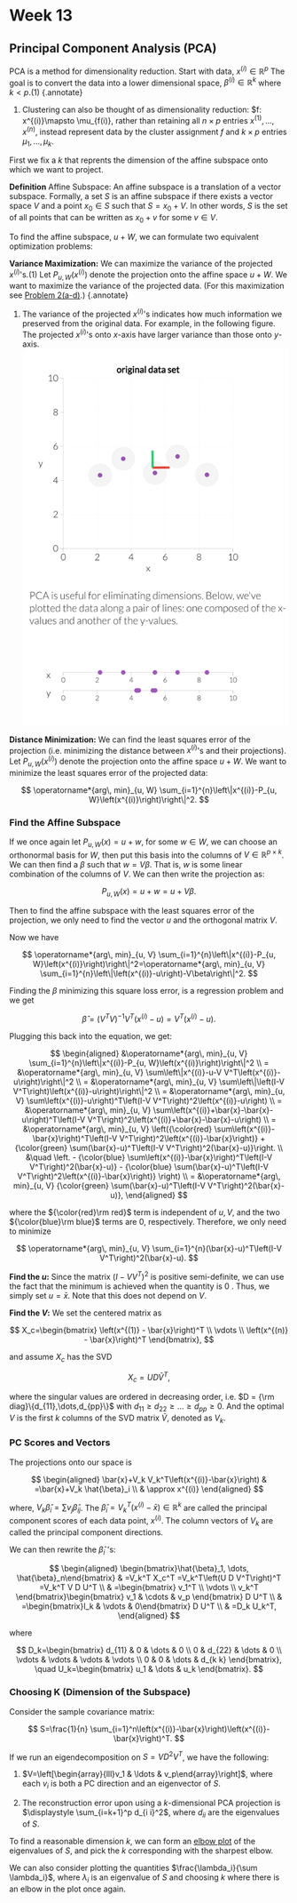 # Week 13

## Principal Component Analysis (PCA)

PCA is a method for dimensionality reduction. Start with data, $x^{(i)} \in \mathbb{R}^p$ The goal is to convert the data into a lower dimensional space, $\beta^{(i)} \in \mathbb{R}^k$ where $k<p$.(1)
{.annotate}

1. Clustering can also be thought of as dimensionality reduction: $f: x^{(i)}\mapsto \mu_{f(i)}, rather than retaining all $n\times p$ entries $x^{(1)}, \dots, x^{(n)}$, instead represent data by the cluster assignment $f$ and $k\times p$ entries $\mu_1, \dots, \mu_k$. 

First we fix a $k$ that reprents the dimension of the affine subspace onto which we want to project.

**Definition**  Affine Subspace:
An affine subspace is a translation of a vector subspace. Formally, a set $S$ is an affine subspace if there exists a vector space $V$ and a point $x_0 \in S$ such that $S=x_0+V$. In other words, $S$ is the set of all points that can be written as $x_0+v$ for some $v \in V$.

To find the affine subspace, $u+W$, we can formulate two equivalent optimization problems:

**Variance Maximization:** We can maximize the variance of the projected $x^{(i)}$'s.(1) Let $P_{u, W}\left(x^{(i)}\right)$ denote the projection onto the affine space $u+W$. We want to maximize the variance of the projected data. (For this maximization see [Problem 2(a-d)](stat541_assignment5.md#assignment-5).) 
{.annotate}

1. The variance of the projected $x^{(i)}$'s indicates how much information we preserved from the original data. For example, in the following figure. The projected $x^{(i)}$'s onto $x$-axis have larger variance than those onto $y$-axis. ![PCA](stat541_week1203.svg)

**Distance Minimization:** We can find the least squares error of the projection (i.e. minimizing the distance between $x^{(i)}$'s and their projections). Let $P_{u, W}\left(x^{(i)}\right)$ denote the projection onto the affine space $u+W$. We want to minimize the least squares error of the projected data:

$$
\operatorname*{arg\, min}_{u, W} \sum_{i=1}^{n}\left\|x^{(i)}-P_{u, W}\left(x^{(i)}\right)\right\|^2.
$$

### Find the Affine Subspace

If we once again let $P_{u, W}(x)=u+w$, for some $w \in W$, we can choose an orthonormal basis for $W$, then put this basis into the columns of $V \in \mathbb{R}^{p \times k}$. We can then find a $\beta$ such that $w=V \beta$. That is, $w$ is some linear combination of the columns of $V$. We can then write the projection as:

$$
P_{u, W}(x)=u+w=u+V \beta. 
$$

Then to find the affine subspace with the least squares error of the projection, we only need to find the vector $u$ and the orthogonal matrix $V$. 

Now we have

$$
\operatorname*{arg\, min}_{u, V} \sum_{i=1}^{n}\left\|x^{(i)}-P_{u, W}\left(x^{(i)}\right)\right\|^2=\operatorname*{arg\, min}_{u, V} \sum_{i=1}^{n}\left\|\left(x^{(i)}-u\right)-V\beta\right\|^2. 
$$

Finding the $\beta$ minimizing this square loss error, is a regression problem and we get

$$
\hat{\beta}=\left(V^T V\right)^{-1} V^T\left(x^{(i)}-u\right)=V^T\left(x^{(i)}-u\right).
$$

Plugging this back into the equation, we get:

$$
\begin{aligned}
&\operatorname*{arg\, min}_{u, V}  \sum_{i=1}^{n}\left\|x^{(i)}-P_{u, W}\left(x^{(i)}\right)\right\|^2 \\
= &\operatorname*{arg\, min}_{u, V}  \sum\left\|x^{(i)}-u-V V^T\left(x^{(i)}-u\right)\right\|^2 \\
= &\operatorname*{arg\, min}_{u, V}  \sum\left\|\left(I-V V^T\right)\left(x^{(i)}-u\right)\right\|^2 \\
= &\operatorname*{arg\, min}_{u, V}  \sum\left(x^{(i)}-u\right)^T\left(I-V V^T\right)^2\left(x^{(i)}-u\right) \\
= &\operatorname*{arg\, min}_{u, V}  \sum\left(x^{(i)}+\bar{x}-\bar{x}-u\right)^T\left(I-V V^T\right)^2\left(x^{(i)}+\bar{x}-\bar{x}-u\right) \\
= &\operatorname*{arg\, min}_{u, V}  \left({\color{red} \sum\left(x^{(i)}-\bar{x}\right)^T\left(I-V V^T\right)^2\left(x^{(i)}-\bar{x}\right)} + {\color{green} \sum(\bar{x}-u)^T\left(I-V V^T\right)^2(\bar{x}-u)}\right. \\
&\quad \left. - {\color{blue} \sum\left(x^{(i)}-\bar{x}\right)^T\left(I-V V^T\right)^2(\bar{x}-u)} - {\color{blue} \sum(\bar{x}-u)^T\left(I-V V^T\right)^2\left(x^{(i)}-\bar{x}\right)} \right) \\
= &\operatorname*{arg\, min}_{u, V}  {\color{green} \sum(\bar{x}-u)^T\left(I-V V^T\right)^2(\bar{x}-u)},
\end{aligned}
$$

where the ${\color{red}\rm red}$ term is independent of $u,V$, and the two ${\color{blue}\rm blue}$ terms are 0, respectively. Therefore, we only need to minimize

$$
\operatorname*{arg\, min}_{u, V}  \sum_{i=1}^{n}(\bar{x}-u)^T\left(I-V V^T\right)^2(\bar{x}-u). 
$$

**Find the $u$:** Since the matrix $\left(I-V V^T\right)^2$ is positive semi-definite, we can use the fact that the minimum is achieved when the quantity is 0 . Thus, we simply set $u=\bar{x}$. Note that this does not depend on $V$. 

**Find the $V$:** We set the centered matrix as

$$
X_c=\begin{bmatrix}
\left(x^{(1)} - \bar{x}\right)^T \\
\vdots \\
\left(x^{(n)} - \bar{x}\right)^T
\end{bmatrix}, 
$$ 

and assume $X_c$ has the SVD

$$
X_c = UD\tilde{V}^T, 
$$

where the singular values are ordered in decreasing order, i.e. $D = {\rm diag}\{d_{11},\dots,d_{pp}\}$ with $d_{11}\geq d_{22}\geq \dots\geq d_{pp}\geq 0$. And the optimal $V$ is the first $k$ columns of the SVD matrix $\tilde{V}$, denoted as $V_k$. 

### PC Scores and Vectors

The projections onto our space is

$$
\begin{aligned}
\bar{x}+V_k V_k^T\left(x^{(i)}-\bar{x}\right) & =\bar{x}+V_k \hat{\beta}_i \\
& \approx x^{(i)}
\end{aligned}
$$

where, $V_k \hat{\beta}_i=\sum v_j \hat{\beta}_{i j}$. The $\hat{\beta}_i=V_k^T\left(x^{(i)}-\bar{x}\right) \in \mathbb{R}^k$ are called the principal component scores of each data point, $x^{(i)}$. The column vectors of $V_k$ are called the principal component directions. 

We can then rewrite the $\hat{\beta}_i$ 's:

$$
\begin{aligned}
\begin{bmatrix}\hat{\beta}_1, \dots, \hat{\beta}_n\end{bmatrix} 
& =V_k^T X_c^T  =V_k^T\left(U D V^T\right)^T  =V_k^T V D U^T \\
& =\begin{bmatrix}
v_1^T \\
\vdots \\
v_k^T
\end{bmatrix}\begin{bmatrix}
v_1 & \cdots & v_p
\end{bmatrix} D U^T \\
& =\begin{bmatrix}I_k & \vdots & 0\end{bmatrix} D U^T \\
& =D_k U_k^T,
\end{aligned}
$$

where

$$
D_k=\begin{bmatrix}
d_{11} & 0 & \dots & 0 \\
0 & d_{22} & \dots & 0 \\
\vdots & \vdots & \vdots & \vdots \\
0 & 0 & \dots & d_{k k}
\end{bmatrix}, \quad 
U_k=\begin{bmatrix}
u_1 & \dots & u_k
\end{bmatrix}. 
$$

### Choosing K (Dimension of the Subspace)

Consider the sample covariance matrix:

$$
S=\frac{1}{n} \sum_{i=1}^n\left(x^{(i)}-\bar{x}\right)\left(x^{(i)}-\bar{x}\right)^T.
$$


If we run an eigendecomposition on $S=V D^2 V^T$, we have the following:

1. $V=\left[\begin{array}{lll}v_1 & \ldots & v_p\end{array}\right]$, where each $v_i$ is both a PC direction and an eigenvector of $S$.

2. The reconstruction error upon using a $k$-dimensional PCA projection is $\displaystyle \sum_{i=k+1}^p d_{i i}^2$, where $d_{i i}$ are the eigenvalues of $S$.

To find a reasonable dimension $k$, we can form an [elbow plot](stat541_week12.md#choosing-the-number-of-clusters) of the eigenvalues of $S$, and pick the $k$ corresponding with the sharpest elbow.

We can also consider plotting the quantities $\frac{\lambda_i}{\sum \lambda_i}$, where $\lambda_i$ is an eigenvalue of $S$ and choosing $k$ where there is an elbow in the plot once again.